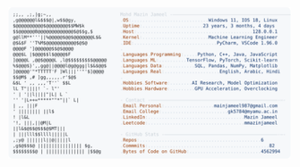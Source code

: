 <picture>
  <source srcset="https://raw.githubusercontent.com/mmazinjameel/mmazinjameel/main/dark_mode.svg?v=1739138935" media="(prefers-color-scheme: dark)">
  <img src="https://raw.githubusercontent.com/mmazinjameel/mmazinjameel/main/light_mode.svg?v=1739138935">
</picture>
